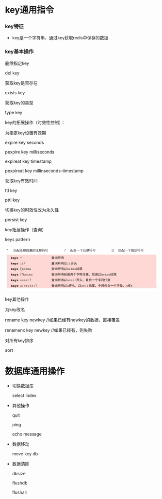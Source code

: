 # key通用指令

### key特征

- key是一个字符串，通过key获取redis中保存的数据

### key基本操作

删除指定key

del key

获取key是否存在

exists key

获取key的类型

type key



key的拓展操作（时效性控制）：

为指定key设置有效期

expire key seconds

pexpire key milliseconds

expireat key timestamp

pexpireat key millinseconds-timestamp



获取key有效时间

ttl key

pttl key

切换key的时效性改为永久性

persist key



key拓展操作（查询）

keys pattern

![1614693740299](030-basicCmd/1614693740299.png)

key其他操作

为key改名

rename key newkey //如果已经有newkey的数据，直接覆盖

renamenx key newkey //如果已经有，则失败

对所有key排序

sort





# 数据库通用操作

* 切换数据库

  select index

* 其他操作

  quit

  ping

  echo message

* 数据移动

  move key db

* 数据清除

  dbsize

  flushdb

  flushall

